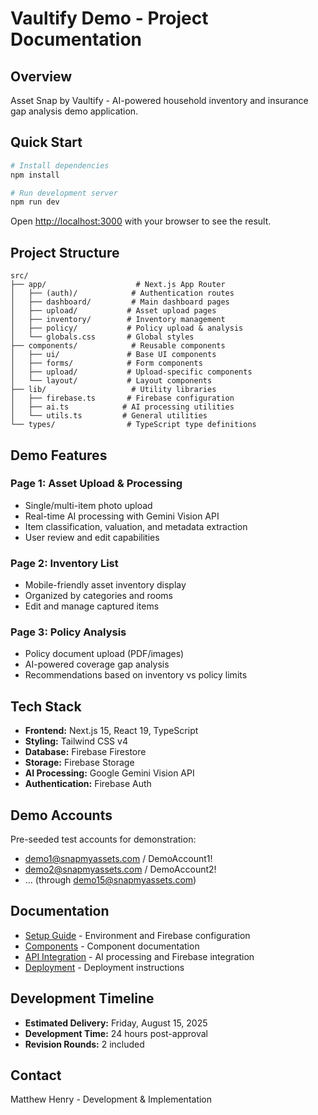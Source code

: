 # Vaultify Demo - Project Documentation

## Overview
Asset Snap by Vaultify - AI-powered household inventory and insurance gap analysis demo application.

## Quick Start
```bash
# Install dependencies
npm install

# Run development server
npm run dev
```

Open [http://localhost:3000](http://localhost:3000) with your browser to see the result.

## Project Structure
```
src/
├── app/                    # Next.js App Router
│   ├── (auth)/            # Authentication routes
│   ├── dashboard/         # Main dashboard pages
│   ├── upload/           # Asset upload pages
│   ├── inventory/        # Inventory management
│   ├── policy/           # Policy upload & analysis
│   └── globals.css       # Global styles
├── components/            # Reusable components
│   ├── ui/               # Base UI components
│   ├── forms/            # Form components
│   ├── upload/           # Upload-specific components
│   └── layout/           # Layout components
├── lib/                   # Utility libraries
│   ├── firebase.ts       # Firebase configuration
│   ├── ai.ts            # AI processing utilities
│   └── utils.ts         # General utilities
└── types/                # TypeScript type definitions
```

## Demo Features

### Page 1: Asset Upload & Processing
- Single/multi-item photo upload
- Real-time AI processing with Gemini Vision API
- Item classification, valuation, and metadata extraction
- User review and edit capabilities

### Page 2: Inventory List
- Mobile-friendly asset inventory display
- Organized by categories and rooms
- Edit and manage captured items

### Page 3: Policy Analysis
- Policy document upload (PDF/images)
- AI-powered coverage gap analysis
- Recommendations based on inventory vs policy limits

## Tech Stack
- **Frontend:** Next.js 15, React 19, TypeScript
- **Styling:** Tailwind CSS v4
- **Database:** Firebase Firestore
- **Storage:** Firebase Storage
- **AI Processing:** Google Gemini Vision API
- **Authentication:** Firebase Auth

## Demo Accounts
Pre-seeded test accounts for demonstration:
- demo1@snapmyassets.com / DemoAccount1!
- demo2@snapmyassets.com / DemoAccount2!
- ... (through demo15@snapmyassets.com)

## Documentation
- [Setup Guide](./SETUP.md) - Environment and Firebase configuration
- [Components](./COMPONENTS.md) - Component documentation
- [API Integration](./API.md) - AI processing and Firebase integration
- [Deployment](./DEPLOYMENT.md) - Deployment instructions

## Development Timeline
- **Estimated Delivery:** Friday, August 15, 2025
- **Development Time:** 24 hours post-approval
- **Revision Rounds:** 2 included

## Contact
Matthew Henry - Development & Implementation
